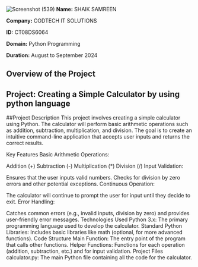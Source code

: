 ![Screenshot (539)](https://github.com/user-attachments/assets/b3ff8b3e-553e-4925-9457-d867bc396946)
**Name:** SHAIK SAMREEN

**Company:** CODTECH IT SOLUTIONS

**ID:** CT08DS6064

**Domain:** Python Programming

**Duration:** August to September 2024


## Overview of the Project

## Project: Creating a Simple Calculator by using python language

##Project Description
This project involves creating a simple calculator using Python. The calculator will perform basic arithmetic operations such as addition, subtraction, multiplication, and division. The goal is to create an intuitive command-line application that accepts user inputs and returns the correct results.

Key Features
Basic Arithmetic Operations:

Addition (+)
Subtraction (-)
Multiplication (*)
Division (/)
Input Validation:

Ensures that the user inputs valid numbers.
Checks for division by zero errors and other potential exceptions.
Continuous Operation:

The calculator will continue to prompt the user for input until they decide to exit.
Error Handling:

Catches common errors (e.g., invalid inputs, division by zero) and provides user-friendly error messages.
Technologies Used
Python 3.x: The primary programming language used to develop the calculator.
Standard Python Libraries: Includes basic libraries like math (optional, for more advanced functions).
Code Structure
Main Function: The entry point of the program that calls other functions.
Helper Functions: Functions for each operation (addition, subtraction, etc.) and for input validation.
Project Files
calculator.py: The main Python file containing all the code for the calculator.
